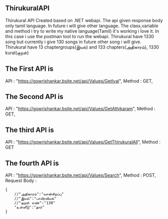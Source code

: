 ## ThirukuralAPI 
Thirukural API Created based on .NET webapi.
The api given response body only tamil language. In future i will give other language.
The class,variable and method i try to write my native language(Tamil) it's working i love it.
In this case i use the postman tool to run the webapi.
Thirukural have 1330 song but currently i give 130 songs in future other song i will give.
Thirukural have 13 chaptergroups(இயல்) and 133 chapters(அதிகாரம்), 1330 kural(குறள்)

## The First API is 
API : "https://gowrishankar.bsite.net/api/Values/GetIyal",
Method : GET,

## The Second API is
API : "https://gowrishankar.bsite.net/api/Values/GetAthikaram",
Method : GET,

## The third API is 
API 
    : "https://gowrishankar.bsite.net/api/Values/GetThirukuralAll",
Method 
    : GET

## The fourth API is
API : "https://gowrishankar.bsite.net/api/Values/Search",
Method : POST,
Request Body :
```
{
    //"அதிகாரம்":"வான்சிறப்பு"
    //"இயல்":"பாயிரவியல்"
    //"குறள் எண்":"130"
    "உள்ளீடு":"தார்"
}
```
